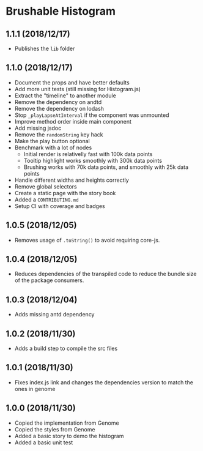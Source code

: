 # Brushable Histogram

## 1.1.1 (2018/12/17)
- Publishes the `lib` folder

## 1.1.0 (2018/12/17)
- Document the props and have better defaults
- Add more unit tests (still missing for Histogram.js)
- Extract the "timeline" to another module
- Remove the dependency on andtd
- Remove the dependency on lodash
- Stop `_playLapseAtInterval` if the component was unmounted
- Improve method order inside main component
- Add missing jsdoc
- Remove the `randomString` key hack
- Make the play button optional
- Benchmark with a lot of nodes
    - Initial render is relativelly fast with 100k data points
    - Tooltip highlight works smoothly with 300k data points
    - Brushing works with 70k data points, and smoothly with 25k data points
- Handle different widths and heights correctly
- Remove global selectors
- Create a static page with the story book
- Added a `CONTRIBUTING.md`
- Setup CI with coverage and badges

## 1.0.5 (2018/12/05)
- Removes usage of `.toString()` to avoid requiring core-js.

## 1.0.4 (2018/12/05)
- Reduces dependencies of the transpiled code to reduce the bundle size of the package consumers.

## 1.0.3 (2018/12/04)
- Adds missing antd dependency

## 1.0.2 (2018/11/30)
- Adds a build step to compile the src files

## 1.0.1 (2018/11/30)
- Fixes index.js link and changes the dependencies version to match the ones in genome

## 1.0.0 (2018/11/30)
- Copied the implementation from Genome
- Copied the styles from Genome
- Added a basic story to demo the histogram
- Added a basic unit test